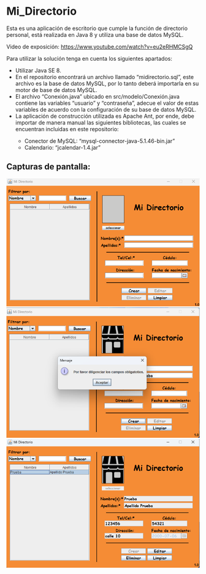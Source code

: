 # Mi_Directorio
Esta es una aplicación de escritorio que cumple la función de directorio personal, está realizada en Java 8 y utiliza
una base de datos MySQL.

Video de exposición: https://www.youtube.com/watch?v=eu2eRHMCSgQ

Para utilizar la solución tenga en cuenta los siguientes apartados:

<ul>
    <li>Utilizar Java SE 8.</li>
    <li>En el repositorio encontrará un archivo llamado “midirectorio.sql”, este archivo es la base de datos MySQL, por
        lo tanto deberá importarla en su motor de base de datos MySQL.</li>
    <li>El archivo “Conexión.java” ubicado en src/modelo/Conexión.java contiene las variables “usuario” y “contraseña”,
        adecue el valor de estas variables de acuerdo con la configuración de su base de datos MySQL.</li>
    <li>La aplicación de construcción utilizada es Apache Ant, por ende, debe importar de manera manual las siguientes
        bibliotecas, las cuales se encuentran incluidas en este repositorio:</li>
    <ul>
        <li>Conector de MySQL: “mysql-connector-java-5.1.46-bin.jar”</li>
        <li>Calendario: “jcalendar-1.4.jar”</li>
    </ul>
</ul>

<h2>Capturas de pantalla:</h2>

<img src="image_1.png">
<img src="image_2.png">
<img src="image_3.png">
